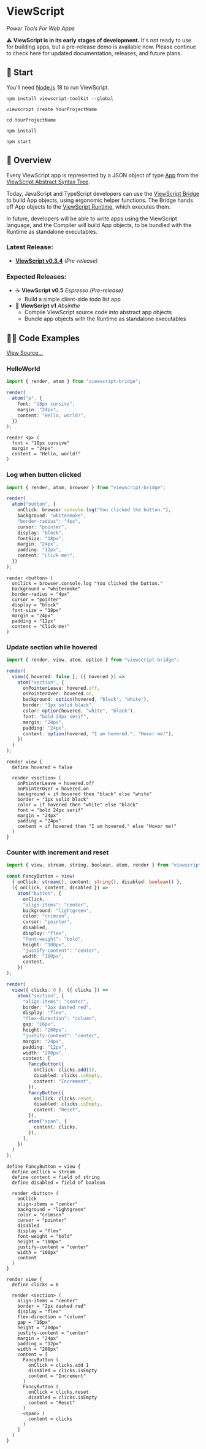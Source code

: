 # ViewScript

_Power Tools For Web Apps_

⚠️ **ViewScript is in its early stages of development.** It's not ready to use for building apps, but a pre-release demo is available now. Please continue to check here for updated documentation, releases, and future plans.

## 🧨 Start

You'll need [Node.js](https://nodejs.org/) 18 to run ViewScript.

```
npm install viewscript-toolkit --global

viewscript create YourProjectName

cd YourProjectName

npm install

npm start
```

## 🧭 Overview

Every ViewScript app is represented by a JSON object of type [App](https://github.com/alexyuly/ViewScript-Runtime/blob/main/lib/abstract.ts#L90) from the [ViewScript Abstract Syntax Tree](https://github.com/alexyuly/ViewScript-Runtime/blob/main/lib/abstract.ts).

Today, JavaScript and TypeScript developers can use the [ViewScript Bridge](https://github.com/alexyuly/ViewScript-Bridge) to build App objects, using ergonomic helper functions. The Bridge hands off App objects to the [ViewScript Runtime](https://github.com/alexyuly/ViewScript-Runtime), which executes them.

In future, developers will be able to write apps using the ViewScript language, and the Compiler will build App objects, to be bundled with the Runtime as standalone executables.

### Latest Release:

- [**ViewScript v0.3.4**](https://github.com/alexyuly/ViewScript/releases/tag/v0.3.4) _(Pre-release)_

### Expected Releases:

- ☕️ **ViewScript v0.5** _Espresso_ _(Pre-release)_
  - Build a simple client-side todo list app
- 🧪 **ViewScript v1** _Absinthe_
  - Compile ViewScript source code into abstract app objects
  - Bundle app objects with the Runtime as standalone executables

## 🧑‍💻 Code Examples

[View Source...](https://github.com/alexyuly/ViewScript-Toolkit/tree/main/examples/bridge/src)

### HelloWorld

```ts
import { render, atom } from "viewscript-bridge";

render(
  atom("p", {
    font: "18px cursive",
    margin: "24px",
    content: "Hello, world!",
  })
);
```

```
render <p> (
  font = "18px cursive"
  margin = "24px"
  content = "Hello, world!"
)
```

### Log when button clicked

```ts
import { render, atom, browser } from "viewscript-bridge";

render(
  atom("button", {
    onClick: browser.console.log("You clicked the button."),
    background: "whitesmoke",
    "border-radius": "4px",
    cursor: "pointer",
    display: "block",
    fontSize: "18px",
    margin: "24px",
    padding: "12px",
    content: "Click me!",
  })
);
```

```
render <button> (
  onClick = browser.console.log "You clicked the button."
  background = "whitesmoke"
  border-radius = "4px"
  cursor = "pointer"
  display = "block"
  font-size = "18px"
  margin = "24px"
  padding = "12px"
  content = "Click me!"
)
```

### Update section while hovered

```ts
import { render, view, atom, option } from "viewscript-bridge";

render(
  view({ hovered: false }, ({ hovered }) =>
    atom("section", {
      onPointerLeave: hovered.off,
      onPointerOver: hovered.on,
      background: option(hovered, "black", "white"),
      border: "1px solid black",
      color: option(hovered, "white", "black"),
      font: "bold 24px serif",
      margin: "24px",
      padding: "24px",
      content: option(hovered, "I am hovered.", "Hover me!"),
    })
  )
);
```

```
render view {
  define hovered = false

  render <section> (
    onPointerLeave = hovered.off
    onPointerOver = hovered.on
    background = if hovered then "black" else "white"
    border = "1px solid black"
    color = if hovered then "white" else "black"
    font = "bold 24px serif"
    margin = "24px"
    padding = "24px"
    content = if hovered then "I am hovered." else "Hover me!"
  )
}
```

### Counter with increment and reset

```ts
import { view, stream, string, boolean, atom, render } from "viewscript-bridge";

const FancyButton = view(
  { onClick: stream(), content: string(), disabled: boolean() },
  ({ onClick, content, disabled }) =>
    atom("button", {
      onClick,
      "align-items": "center",
      background: "lightgreen",
      color: "crimson",
      cursor: "pointer",
      disabled,
      display: "flex",
      "font-weight": "bold",
      height: "100px",
      "justify-content": "center",
      width: "100px",
      content,
    })
);

render(
  view({ clicks: 0 }, ({ clicks }) =>
    atom("section", {
      "align-items": "center",
      border: "2px dashed red",
      display: "flex",
      "flex-direction": "column",
      gap: "16px",
      height: "200px",
      "justify-content": "center",
      margin: "24px",
      padding: "12px",
      width: "200px",
      content: [
        FancyButton({
          onClick: clicks.add(1),
          disabled: clicks.isEmpty,
          content: "Increment",
        }),
        FancyButton({
          onClick: clicks.reset,
          disabled: clicks.isEmpty,
          content: "Reset",
        }),
        atom("span", {
          content: clicks,
        }),
      ],
    })
  )
);
```

```
define FancyButton = view {
  define onClick = stream
  define content = field of string
  define disabled = field of boolean

  render <button> (
    onClick
    align-items = "center"
    background = "lightgreen"
    color = "crimson"
    cursor = "pointer"
    disabled
    display = "flex"
    font-weight = "bold"
    height = "100px"
    justify-content = "center"
    width = "100px"
    content
  )
}

render view {
  define clicks = 0

  render <section> (
    align-items = "center"
    border = "2px dashed red"
    display = "flex"
    flex-direction = "column"
    gap = "16px"
    height = "200px"
    justify-content = "center"
    margin = "24px"
    padding = "12px"
    width = "200px"
    content = [
      FancyButton (
        onClick = clicks.add 1
        disabled = clicks.isEmpty
        content = "Increment"
      )
      FancyButton (
        onClick = clicks.reset
        disabled = clicks.isEmpty
        content = "Reset"
      )
      <span> (
        content = clicks
      )
    ]
  )
}
```
